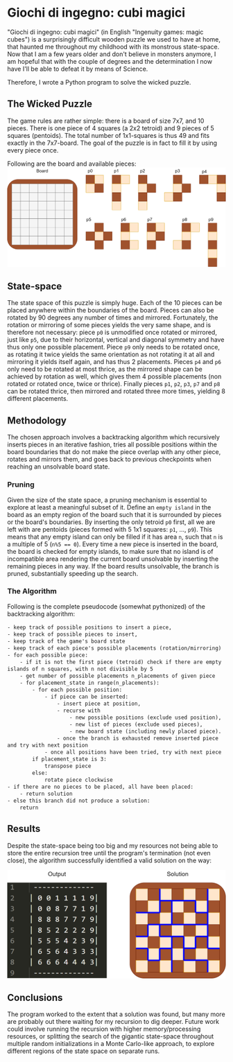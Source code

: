 # Giochi di ingegno: cubi magici
"Giochi di ingegno: cubi magici" (in English "Ingenuity games: magic cubes") is a surprisingly difficult wooden puzzle we used to have at home, that haunted me throughout my childhood with its monstrous state-space. Now that I am a few years older and don't believe in monsters anymore, I am hopeful that with the couple of degrees and the determination I now have I'll be able to defeat it by means of Science.

Therefore, I wrote a Python program to solve the wicked puzzle.

## The Wicked Puzzle
The game rules are rather simple: there is a board of size 7x7, and 10 pieces. There is one piece of 4 squares (a 2x2 tetroid) and 9 pieces of 5 squares (pentoids). The total number of 1x1-squares is thus 49 and fits exactly in the 7x7-board. The goal of the puzzle is in fact to fill it by using every piece once. 

Following are the board and available pieces:
<img src="images/board_and_pieces.png" width="850" >

## State-space
The state space of this puzzle is simply huge. Each of the 10 pieces can be placed anywhere within the boundaries of the board. Pieces can also be rotated by 90 degrees any number of times and mirrored. Fortunately, the rotation or mirroring of some pieces yields the very same shape, and is therefore not necessary: piece `p0` is unmodified once rotated or mirrored, just like `p5`, due to their horizontal, vertical and diagonal symmetry and have thus only one possible placement. Piece `p9` only needs to be rotated once, as rotating it twice yields the same orientation as not rotating it at all and mirroring it yields itself again, and has thus 2 placements. Pieces `p4` and `p6` only need to be rotated at most thrice, as the mirrored shape can be achieved by rotation as well, which gives them 4 possible placements (non rotated or rotated once, twice or thrice). Finally pieces `p1`, `p2`, `p3`, `p7` and `p8` can be rotated thrice, then mirrored and rotated three more times, yielding 8 different placements.

## Methodology
The chosen approach involves a backtracking algorithm which recursively inserts pieces in an iterative fashion, tries all possible positions within the board boundaries that do not make the piece overlap with any other piece, rotates and mirrors them, and goes back to previous checkpoints when reaching an unsolvable board state.

### Pruning
Given the size of the state space, a pruning mechanism is essential to explore at least a meaningful subset of it.
Define an `empty island` in the board as an empty region of the board such that it is surrounded by pieces or the board's boundaries. By inserting the only tetroid `p0` first, all we are left with are pentoids (pieces formed with 5 1x1 squares: `p1`, ..., `p9`). This means that any empty island can only be filled if it has area `n`, such that `n` is a multiple of 5 (`n%5 == 0`). Every time a new piece is inserted in the board, the board is checked for empty islands, to make sure that no island is of incompatible area rendering the current board unsolvable by inserting the remaining pieces in any way. If the board results unsolvable, the branch is pruned, substantially speeding up the search.

### The Algorithm
Following is the complete pseudocode (somewhat pythonized) of the backtracking algorithm:

```
- keep track of possible positions to insert a piece,
- keep track of possible pieces to insert,
- keep track of the game's board state
- keep track of each piece's possible placements (rotation/mirroring)
- for each possible piece:
    - if it is not the first piece (tetroid) check if there are empty islands of n squares, with n not divisible by 5
    - get number of possible placements n_placements of given piece
    - for placement_state in range(n_placements):
        - for each possible position:
            - if piece can be inserted:
                - insert piece at position,
                - recurse with
                    - new possible positions (exclude used position),
                    - new list of pieces (exclude used pieces),
                    - new board state (including newly placed piece).
                - once the branch is exhausted remove inserted piece and try with next position
            - once all positions have been tried, try with next piece
        if placement_state is 3:
            transpose piece
        else:
            rotate piece clockwise
- if there are no pieces to be placed, all have been placed:
    - return solution
- else this branch did not produce a solution:
    return
```

## Results
Despite the state-space being too big and my resources not being able to store the entire recursion tree until the program's termination (not even close), the algorithm successfully identified a valid solution on the way:

<img src="images/solution.png" width="550" >


## Conclusions
The program worked to the extent that a solution was found, but many more are probably out there waiting for my recursion to dig deeper.
Future work could involve running the recursion with higher memory/processing resources, or splitting the search of the gigantic state-space throughout multiple random initializations in a Monte Carlo-like approach, to explore different regions of the state space on separate runs.
